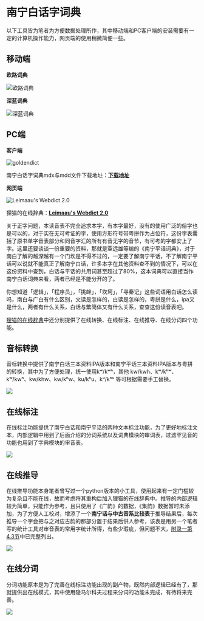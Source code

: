 # 南宁白话字词典

以下工具皆为笔者为方便数据处理所作，其中移动端和PC客户端的安装需要有一定的计算机操作能力，网页端的使用稍微简便一些。

## 移动端

**欧路词典**

![欧路词典](http://wx2.sinaimg.cn/large/69144085ly1g1hok9fkoyj20ag0ikta2.jpg)

**深蓝词典**

![深蓝词典](http://wx1.sinaimg.cn/large/69144085ly1g1hoka0yh3j20ag0ik0uu.jpg)

## PC端

**客户端**

![goldendict](http://wx4.sinaimg.cn/large/69144085ly1g1hmu1xe2jj210e0je784.jpg)

南宁白话字词典mdx与mdd文件下载地址：[**下载地址**](https://github.com/leimaau/dict-store)

**网页端**

![Leimaau's Webdict 2.0](https://z3.ax1x.com/2021/03/23/67aQXV.png)

狸猫的在线辞典：[**Leimaau's Webdict 2.0**](https://leimaau.github.io/leimaau-webdict2/)

关于正字问题，本读音表不完全追求本字，有本字最好，没有的使用广泛的俗字也是可以的，对于实在无可考证的字，使用方形符号带粤拼作为占位符，这份字表囊括了原书单字音表部分和同音字汇的所有有音无字的音节，有可考的字都安上了字。这里还要谈谈一份重要的资料，那就是覃远雄等编的《南宁平话词典》，对于南白了解的越深越有一个门坎是不得不过的，一定要了解南宁平话，不了解南宁平话可以说就不能真正了解南宁白话，许多本字在其他资料查不到的情况下，可以在这份资料中查到，白话与平话的共用词甚至超过了80%，这本词典可以直接当作南宁白话词典来看，两者已经是不能分开的了。

你想知道「逻辑」，「程序员」，「挑衅」，「坎坷」，「寻秦记」这些词语用白话怎么读吗，南白与广白有什么区别，文读是怎样的，白读是怎样的，粤拼是什么，ipa又是什么，两者有什么关系，白话与繁简体又有什么关系，查查这份读音表吧。

[狸猫的在线辞典](https://leimaau.github.io/leimaau-webdict2/)中还分别提供了在线转换、在线标注、在线推导、在线分词四个功能。

## 音标转换

音标转换中提供了南宁白话三本资料IPA版本和南宁平话三本资料IPA版本与粤拼的转换，其中为了方便处理，统一使用kʷ/kʷʰ，其他 kw/kwh、kʷ/kʰʷ、kʷ/kwʰ、kw/khw、kw/kʰw、ku/kʰu、kᵘ/kʰᵘ 等可根据需要手工替换。

![](https://z3.ax1x.com/2021/03/23/67aM60.png)

## 在线标注

在线标注功能提供了南宁白话和南宁平话的两种文本标注功能，为了更好地标注文本，内部逻辑中用到了后面介绍的分词系统以及词典模块的审词表，过滤罕见音的功能也用到了字典模块的审音表。

![](https://z3.ax1x.com/2021/05/07/g1IXQ0.png)

## 在线推导

在线推导功能本身笔者曾写过一个python版本的小工具，使用起来有一定门槛较为复杂且不能在线，故而考虑将其重构后加入狸猫的在线辞典中。推导的内部逻辑较为简单，只能作为参考，且只使用了《广韵》的数据，《集韵》数据暂时未添加，为了方便人工校对，增添了一个**南宁话与中古音系比较表**于推导结果后，每次推导一个字会把与之对应古韵的那部分置于结果后供人参考，该表是用另一个笔者写的统计工具对审音表的常用字统计所得，有些少瑕疵，但问题不大，[附录一第4.3节](https://leimaau.github.io/book/appendix1/appendix4.3.html)中已完整列出。

![](https://z3.ax1x.com/2021/03/23/67a1mT.png)

## 在线分词

分词功能原本是为了完善在线标注功能出现的副产物，既然内部逻辑已经有了，那就提供出在线模式，其中使用隐马尔科夫过程来分词的功能未完成，有待将来完善。

![](https://z3.ax1x.com/2021/03/23/67a30U.png)


